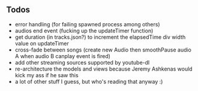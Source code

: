 ## Todos

- error handling (for failing spawned process among others)
- audios end event (fucking up the updateTimer function)
- get duration (in tracks.json?) to increment the elapsedTime div width value on updateTimer
- cross-fade between songs (create new Audio then smoothPause audio A when audio B canplay event is fired)
- add other streaming sources supported by youtube-dl
- re-architecture the models and views because Jeremy Ashkenas would kick my ass if he saw this
- a lot of other stuff I guess, but who's reading that anyway :)